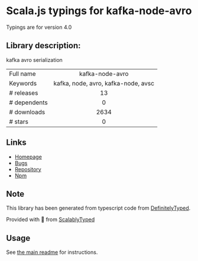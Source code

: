 
# Scala.js typings for kafka-node-avro

Typings are for version 4.0

## Library description:
kafka avro serialization

|                    |                 |
| ------------------ | :-------------: |
| Full name          | kafka-node-avro |
| Keywords           | kafka, node, avro, kafka-node, avsc |
| # releases         | 13 |
| # dependents       | 0 |
| # downloads        | 2634 |
| # stars            | 0 |

## Links
- [Homepage](https://github.com/narcisoguillen/kafka-node-avro#readme)
- [Bugs](https://github.com/narcisoguillen/kafka-node-avro/issues)
- [Repository](https://github.com/narcisoguillen/kafka-node-avro)
- [Npm](https://www.npmjs.com/package/kafka-node-avro)
    


## Note
This library has been generated from typescript code from [DefinitelyTyped](https://definitelytyped.org).

Provided with :purple_heart: from [ScalablyTyped](https://github.com/oyvindberg/ScalablyTyped)

## Usage
See [the main readme](../../readme.md) for instructions.


